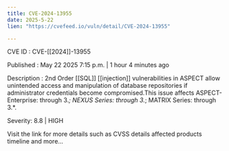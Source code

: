 ```yaml
---
title: CVE-2024-13955
date: 2025-5-22
lien: "https://cvefeed.io/vuln/detail/CVE-2024-13955"

---
```


CVE ID : CVE-[[2024]]-13955

Published :  May 22
2025
7:15 p.m. | 1 hour
4 minutes ago

Description : 2nd Order [[SQL]] [[injection]] vulnerabilities in ASPECT allow unintended access and manipulation of database repositories if administrator credentials become compromised.This issue affects ASPECT-Enterprise: through 3.*; NEXUS Series: through 3.*; MATRIX Series: through 3.*.

Severity: 8.8 | HIGH

Visit the link for more details
such as CVSS details
affected products
timeline
and more...
